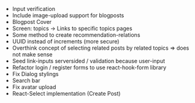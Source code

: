 * Input verification
* Include image-upload support for blogposts
* Blogpost Cover
* Screen: topics -> Links to specific topics pages
* Some method to create recommendation-relations
* UUID instead of increments (more secure)
* Overthink concept of selecting related posts by related topics => does not make sense
* Seed link-inputs serversided / validation because user-input
* Refactor login / register forms to use react-hook-form library
* Fix Dialog stylings
* Search bar
* Fix avatar upload
* React-Select implementation (Create Post)